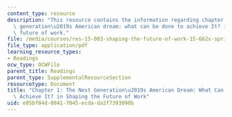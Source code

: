 ```yaml
---
content_type: resource
description: "This resource contains the information regarding chapter 1: the next\
  \ generation\u2019s American dream: what can be done to achieve It? in shaping the\
  \ future of work."
file: /media/courses/res-15-003-shaping-the-future-of-work-15-662x-spring-2016/e05bf04d08417045ecdada2f7393090b_MITRES_15_003S16_Chapter1.pdf
file_type: application/pdf
learning_resource_types:
- Readings
ocw_type: OCWFile
parent_title: Readings
parent_type: SupplementalResourceSection
resourcetype: Document
title: "Chapter 1: The Next Generation\u2019s American Dream: What Can Be Done to\
  \ Achieve It? in Shaping the Future of Work"
uid: e05bf04d-0841-7045-ecda-da2f7393090b
---
```

